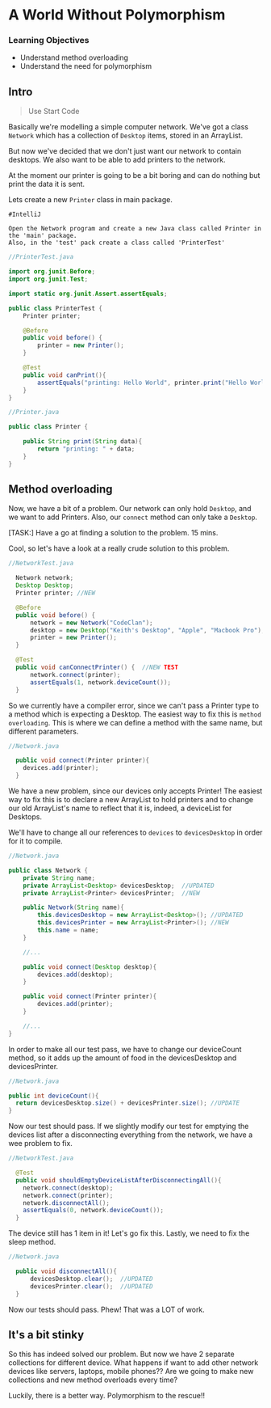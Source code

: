# A World Without Polymorphism

### Learning Objectives

- Understand method overloading
- Understand the need for polymorphism

## Intro

> Use Start Code

Basically we're modelling a simple computer network. We've got a class `Network` which has a collection of `Desktop` items, stored in an ArrayList.

But now we've decided that we don't just want our network to contain desktops. We also want to be able to add printers to the network.

At the moment our printer is going to be a bit boring and can do nothing but print the data it is sent.

Lets create a new `Printer` class in main package.

```
#IntelliJ

Open the Network program and create a new Java class called Printer in the 'main' package. 
Also, in the 'test' pack create a class called 'PrinterTest'
```


```java
//PrinterTest.java

import org.junit.Before;
import org.junit.Test;

import static org.junit.Assert.assertEquals;

public class PrinterTest {
    Printer printer;

    @Before
    public void before() {
        printer = new Printer();
    }

    @Test
    public void canPrint(){
        assertEquals("printing: Hello World", printer.print("Hello World"));
    }
}
```

```java
//Printer.java

public class Printer {

	public String print(String data){
    	return "printing: " + data;
  	}
}
```

## Method overloading

Now, we have a bit of a problem. Our network can only hold `Desktop`, and we want to add Printers. Also, our `connect` method can only take a `Desktop`.

[TASK:] Have a go at finding a solution to the problem. 15 mins.

Cool, so let's have a look at a really crude solution to this problem.

```java
//NetworkTest.java

  Network network;
  Desktop Desktop;
  Printer printer; //NEW

  @Before
  public void before() {
      network = new Network("CodeClan");
      desktop = new Desktop("Keith's Desktop", "Apple", "Macbook Pro");
      printer = new Printer();
  }

  @Test  
  public void canConnectPrinter() {  //NEW TEST
      network.connect(printer);
      assertEquals(1, network.deviceCount());
  }
```

So we currently have a compiler error, since we can't pass a Printer type to a method which is expecting a Desktop. The easiest way to fix this is `method overloading`. This is where we can define a method with the same name, but different parameters.

```java
//Network.java

  public void connect(Printer printer){
    devices.add(printer);
  }
```

We have a new problem, since our devices only accepts Printer! The easiest way to fix this is to declare a new ArrayList to hold printers and to change our old ArrayList's name to reflect that it is, indeed, a deviceList for Desktops.

We'll have to change all our references to `devices` to `devicesDesktop` in order for it to compile.

```java
//Network.java

public class Network {
    private String name;
    private ArrayList<Desktop> devicesDesktop;  //UPDATED
    private ArrayList<Printer> devicesPrinter;  //NEW

    public Network(String name){
        this.devicesDesktop = new ArrayList<Desktop>(); //UPDATED
        this.devicesPrinter = new ArrayList<Printer>(); //NEW
        this.name = name;
    }

    //...

    public void connect(Desktop desktop){
        devices.add(desktop);
    }

    public void connect(Printer printer){
        devices.add(printer);
    }

    //...
}
```

In order to make all our test pass, we have to change our deviceCount method, so it adds up the amount of food in the devicesDesktop and devicesPrinter.

```java
//Network.java

public int deviceCount(){
  return devicesDesktop.size() + devicesPrinter.size(); //UPDATE
}
```

Now our test should pass. If we slightly modify our test for emptying the devices list after a disconnecting everything from the network, we have a wee problem to fix.

```java
//NetworkTest.java

  @Test
  public void shouldEmptyDeviceListAfterDisconnectingAll(){
    network.connect(desktop);
    network.connect(printer);
    network.disconnectAll();
    assertEquals(0, network.deviceCount());
  }
```

The device still has 1 item in it! Let's go fix this.
Lastly, we need to fix the sleep method.

```java
//Network.java

  public void disconnectAll(){
      devicesDesktop.clear();  //UPDATED
      devicesPrinter.clear();  //UPDATED
  }
```

Now our tests should pass. Phew! That was a LOT of work.

## It's a bit stinky

So this has indeed solved our problem. But now we have 2 separate collections for different device. What happens if want to add other network devices like servers, laptops, mobile phones?? Are we going to make new collections and new method overloads every time?

Luckily, there is a better way. Polymorphism to the rescue!!
